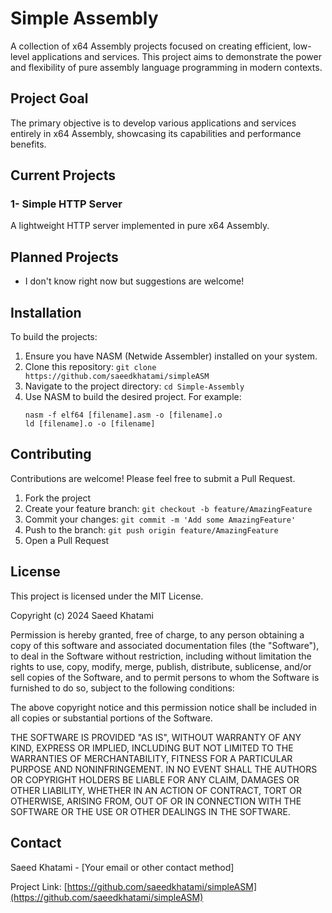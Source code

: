 # Simple Assembly

A collection of x64 Assembly projects focused on creating efficient, low-level applications and services. This project aims to demonstrate the power and flexibility of pure assembly language programming in modern contexts.

## Project Goal

The primary objective is to develop various applications and services entirely in x64 Assembly, showcasing its capabilities and performance benefits.

## Current Projects

### 1- Simple HTTP Server

A lightweight HTTP server implemented in pure x64 Assembly.

## Planned Projects

- I don't know right now but suggestions are welcome!

## Installation

To build the projects:

1. Ensure you have NASM (Netwide Assembler) installed on your system.
2. Clone this repository: `git clone https://github.com/saeedkhatami/simpleASM`
3. Navigate to the project directory: `cd Simple-Assembly`
4. Use NASM to build the desired project. For example:
   ```
   nasm -f elf64 [filename].asm -o [filename].o
   ld [filename].o -o [filename]
   ```

## Contributing

Contributions are welcome! Please feel free to submit a Pull Request.

1. Fork the project
2. Create your feature branch: `git checkout -b feature/AmazingFeature`
3. Commit your changes: `git commit -m 'Add some AmazingFeature'`
4. Push to the branch: `git push origin feature/AmazingFeature`
5. Open a Pull Request

## License

This project is licensed under the MIT License.

Copyright (c) 2024 Saeed Khatami

Permission is hereby granted, free of charge, to any person obtaining a copy
of this software and associated documentation files (the "Software"), to deal
in the Software without restriction, including without limitation the rights
to use, copy, modify, merge, publish, distribute, sublicense, and/or sell
copies of the Software, and to permit persons to whom the Software is
furnished to do so, subject to the following conditions:

The above copyright notice and this permission notice shall be included in all
copies or substantial portions of the Software.

THE SOFTWARE IS PROVIDED "AS IS", WITHOUT WARRANTY OF ANY KIND, EXPRESS OR
IMPLIED, INCLUDING BUT NOT LIMITED TO THE WARRANTIES OF MERCHANTABILITY,
FITNESS FOR A PARTICULAR PURPOSE AND NONINFRINGEMENT. IN NO EVENT SHALL THE
AUTHORS OR COPYRIGHT HOLDERS BE LIABLE FOR ANY CLAIM, DAMAGES OR OTHER
LIABILITY, WHETHER IN AN ACTION OF CONTRACT, TORT OR OTHERWISE, ARISING FROM,
OUT OF OR IN CONNECTION WITH THE SOFTWARE OR THE USE OR OTHER DEALINGS IN THE
SOFTWARE.

## Contact

Saeed Khatami - [Your email or other contact method]

Project Link: [https://github.com/saeedkhatami/simpleASM](https://github.com/saeedkhatami/simpleASM)
